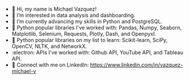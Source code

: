 - 👋 Hi, my name is Michael Vazquez!
- 🧠 I’m interested in data analysis and dashboarding.
- 🌱 I’m currently advancing my skills in Python and PostgreSQL. 
- 📖 Python popular libraries I've worked with: Pandas, Numpy, Seaborn, Matplotlib, Selenium, Requests, Plotly, Dash, and Openpyxl.
- 📑 Python popular libraries on my list to learn: Scikit-learn, SciPy, OpenCV, NLTK, and NetworkX.
- :electron: APIs I've worked with: Github API, YouTube API, and Tableau API.
- 🤙 Connect with me on LinkedIn: https://www.linkedin.com/in/vazquez-michael-v

